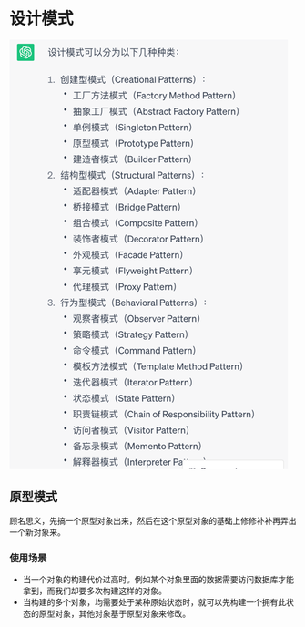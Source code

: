 # 设计模式
![img.png](img.png)  

## 原型模式
顾名思义，先搞一个原型对象出来，然后在这个原型对象的基础上修修补补再弄出一个新对象来。  
### 使用场景
- 当一个对象的构建代价过高时。例如某个对象里面的数据需要访问数据库才能拿到，而我们却要多次构建这样的对象。
- 当构建的多个对象，均需要处于某种原始状态时，就可以先构建一个拥有此状态的原型对象，其他对象基于原型对象来修改。


